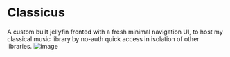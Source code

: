 # Classicus
A custom built jellyfin fronted with a fresh minimal navigation UI, to host my classical music library by no-auth quick access in isolation of other libraries.
![image](https://github.com/osemo-hb/JFrontopen-music/assets/77531741/040574a1-8f89-469f-a9aa-83434bbd2ccd)
